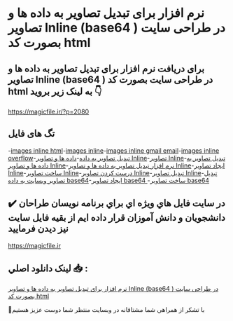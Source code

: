 # نرم افزار برای تبدیل تصاویر به داده ها و تصاویر Inline (base64 ) در طراحی سایت بصورت کد html

## برای دریافت نرم افزار برای تبدیل تصاویر به داده ها و تصاویر Inline (base64 ) در طراحی سایت بصورت کد html به لینک زیر بروید 👇

https://magicfile.ir/?p=2080

## تگ های فایل

-[images inline html](https://magicfile.ir/product/%d9%86%d8%b1%d9%85-%d8%a7%d9%81%d8%b2%d8%a7%d8%b1-%d8%aa%d8%a8%d8%af%db%8c%d9%84-%d8%aa%d8%b5%d8%a7%d9%88%db%8c%d8%b1-%d8%a8%d9%87%d8%af%d8%a7%d8%af%d9%87-%d9%87%d8%a7-%d9%88-%d8%aa%d8%b5%d8%a7%d9%88%db%8c%d8%b1/)-[images inline](https://magicfile.ir/product/%d9%86%d8%b1%d9%85-%d8%a7%d9%81%d8%b2%d8%a7%d8%b1-%d8%aa%d8%a8%d8%af%db%8c%d9%84-%d8%aa%d8%b5%d8%a7%d9%88%db%8c%d8%b1-%d8%a8%d9%87%d8%af%d8%a7%d8%af%d9%87-%d9%87%d8%a7-%d9%88-%d8%aa%d8%b5%d8%a7%d9%88%db%8c%d8%b1/)-[images inline gmail email](https://magicfile.ir/product/%d9%86%d8%b1%d9%85-%d8%a7%d9%81%d8%b2%d8%a7%d8%b1-%d8%aa%d8%a8%d8%af%db%8c%d9%84-%d8%aa%d8%b5%d8%a7%d9%88%db%8c%d8%b1-%d8%a8%d9%87%d8%af%d8%a7%d8%af%d9%87-%d9%87%d8%a7-%d9%88-%d8%aa%d8%b5%d8%a7%d9%88%db%8c%d8%b1/)-[images inline overflow](https://magicfile.ir/product/%d9%86%d8%b1%d9%85-%d8%a7%d9%81%d8%b2%d8%a7%d8%b1-%d8%aa%d8%a8%d8%af%db%8c%d9%84-%d8%aa%d8%b5%d8%a7%d9%88%db%8c%d8%b1-%d8%a8%d9%87%d8%af%d8%a7%d8%af%d9%87-%d9%87%d8%a7-%d9%88-%d8%aa%d8%b5%d8%a7%d9%88%db%8c%d8%b1/)-[تبدیل تصاویر به داده](https://magicfile.ir/product/%d9%86%d8%b1%d9%85-%d8%a7%d9%81%d8%b2%d8%a7%d8%b1-%d8%aa%d8%a8%d8%af%db%8c%d9%84-%d8%aa%d8%b5%d8%a7%d9%88%db%8c%d8%b1-%d8%a8%d9%87%d8%af%d8%a7%d8%af%d9%87-%d9%87%d8%a7-%d9%88-%d8%aa%d8%b5%d8%a7%d9%88%db%8c%d8%b1/)-[داده ها و تصاویر Inline](https://magicfile.ir/product/%d9%86%d8%b1%d9%85-%d8%a7%d9%81%d8%b2%d8%a7%d8%b1-%d8%aa%d8%a8%d8%af%db%8c%d9%84-%d8%aa%d8%b5%d8%a7%d9%88%db%8c%d8%b1-%d8%a8%d9%87%d8%af%d8%a7%d8%af%d9%87-%d9%87%d8%a7-%d9%88-%d8%aa%d8%b5%d8%a7%d9%88%db%8c%d8%b1/)-[تصاویر Inline](https://magicfile.ir/product/%d9%86%d8%b1%d9%85-%d8%a7%d9%81%d8%b2%d8%a7%d8%b1-%d8%aa%d8%a8%d8%af%db%8c%d9%84-%d8%aa%d8%b5%d8%a7%d9%88%db%8c%d8%b1-%d8%a8%d9%87%d8%af%d8%a7%d8%af%d9%87-%d9%87%d8%a7-%d9%88-%d8%aa%d8%b5%d8%a7%d9%88%db%8c%d8%b1/)-[تبدیل تصاویر به داده ها و تصاویر Inline](https://magicfile.ir/product/%d9%86%d8%b1%d9%85-%d8%a7%d9%81%d8%b2%d8%a7%d8%b1-%d8%aa%d8%a8%d8%af%db%8c%d9%84-%d8%aa%d8%b5%d8%a7%d9%88%db%8c%d8%b1-%d8%a8%d9%87%d8%af%d8%a7%d8%af%d9%87-%d9%87%d8%a7-%d9%88-%d8%aa%d8%b5%d8%a7%d9%88%db%8c%d8%b1/)-[نرم افزار تبدیل تصاویر به داده ها و تصاویر Inline](https://magicfile.ir/product/%d9%86%d8%b1%d9%85-%d8%a7%d9%81%d8%b2%d8%a7%d8%b1-%d8%aa%d8%a8%d8%af%db%8c%d9%84-%d8%aa%d8%b5%d8%a7%d9%88%db%8c%d8%b1-%d8%a8%d9%87%d8%af%d8%a7%d8%af%d9%87-%d9%87%d8%a7-%d9%88-%d8%aa%d8%b5%d8%a7%d9%88%db%8c%d8%b1/)-[ایجاد تصاویر Inline](https://magicfile.ir/product/%d9%86%d8%b1%d9%85-%d8%a7%d9%81%d8%b2%d8%a7%d8%b1-%d8%aa%d8%a8%d8%af%db%8c%d9%84-%d8%aa%d8%b5%d8%a7%d9%88%db%8c%d8%b1-%d8%a8%d9%87%d8%af%d8%a7%d8%af%d9%87-%d9%87%d8%a7-%d9%88-%d8%aa%d8%b5%d8%a7%d9%88%db%8c%d8%b1/)-[ساخت تصاویر Inline](https://magicfile.ir/product/%d9%86%d8%b1%d9%85-%d8%a7%d9%81%d8%b2%d8%a7%d8%b1-%d8%aa%d8%a8%d8%af%db%8c%d9%84-%d8%aa%d8%b5%d8%a7%d9%88%db%8c%d8%b1-%d8%a8%d9%87%d8%af%d8%a7%d8%af%d9%87-%d9%87%d8%a7-%d9%88-%d8%aa%d8%b5%d8%a7%d9%88%db%8c%d8%b1/)-[درست کردن تصاویر Inline](https://magicfile.ir/product/%d9%86%d8%b1%d9%85-%d8%a7%d9%81%d8%b2%d8%a7%d8%b1-%d8%aa%d8%a8%d8%af%db%8c%d9%84-%d8%aa%d8%b5%d8%a7%d9%88%db%8c%d8%b1-%d8%a8%d9%87%d8%af%d8%a7%d8%af%d9%87-%d9%87%d8%a7-%d9%88-%d8%aa%d8%b5%d8%a7%d9%88%db%8c%d8%b1/)-[تبدیل تصاویر Inline](https://magicfile.ir/product/%d9%86%d8%b1%d9%85-%d8%a7%d9%81%d8%b2%d8%a7%d8%b1-%d8%aa%d8%a8%d8%af%db%8c%d9%84-%d8%aa%d8%b5%d8%a7%d9%88%db%8c%d8%b1-%d8%a8%d9%87%d8%af%d8%a7%d8%af%d9%87-%d9%87%d8%a7-%d9%88-%d8%aa%d8%b5%d8%a7%d9%88%db%8c%d8%b1/)-[تبدیل تصاویر وبسایت به داده base64](https://magicfile.ir/product/%d9%86%d8%b1%d9%85-%d8%a7%d9%81%d8%b2%d8%a7%d8%b1-%d8%aa%d8%a8%d8%af%db%8c%d9%84-%d8%aa%d8%b5%d8%a7%d9%88%db%8c%d8%b1-%d8%a8%d9%87%d8%af%d8%a7%d8%af%d9%87-%d9%87%d8%a7-%d9%88-%d8%aa%d8%b5%d8%a7%d9%88%db%8c%d8%b1/)-[ایجاد تصاویر base64 ](https://magicfile.ir/product/%d9%86%d8%b1%d9%85-%d8%a7%d9%81%d8%b2%d8%a7%d8%b1-%d8%aa%d8%a8%d8%af%db%8c%d9%84-%d8%aa%d8%b5%d8%a7%d9%88%db%8c%d8%b1-%d8%a8%d9%87%d8%af%d8%a7%d8%af%d9%87-%d9%87%d8%a7-%d9%88-%d8%aa%d8%b5%d8%a7%d9%88%db%8c%d8%b1/)-[ساخت تصاویر base64 ](https://magicfile.ir/product/%d9%86%d8%b1%d9%85-%d8%a7%d9%81%d8%b2%d8%a7%d8%b1-%d8%aa%d8%a8%d8%af%db%8c%d9%84-%d8%aa%d8%b5%d8%a7%d9%88%db%8c%d8%b1-%d8%a8%d9%87%d8%af%d8%a7%d8%af%d9%87-%d9%87%d8%a7-%d9%88-%d8%aa%d8%b5%d8%a7%d9%88%db%8c%d8%b1/)

## ✔️ در سايت فايل هاي ويژه اي براي برنامه نويسان طراحان دانشجويان و دانش آموزان قرار داده ايم از بقيه فايل سايت نيز ديدن فرماييد

https://magicfile.ir


## لينک دانلود اصلي 📥 :

[نرم افزار برای تبدیل تصاویر به داده ها و تصاویر Inline (base64 ) در طراحی سایت بصورت کد html](https://magicfile.ir/product/%d9%86%d8%b1%d9%85-%d8%a7%d9%81%d8%b2%d8%a7%d8%b1-%d8%aa%d8%a8%d8%af%db%8c%d9%84-%d8%aa%d8%b5%d8%a7%d9%88%db%8c%d8%b1-%d8%a8%d9%87%d8%af%d8%a7%d8%af%d9%87-%d9%87%d8%a7-%d9%88-%d8%aa%d8%b5%d8%a7%d9%88%db%8c%d8%b1/) 


🙏با تشکر از همراهي شما مشتاقانه در وبسایت منتظر شما دوست عزیز هستیم

